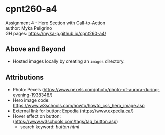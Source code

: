 # cpnt260-a4
Assignment 4 - Hero Section with Call-to-Action  
author: Myka Peligrino  
GH pages: https://myka-p.github.io/cpnt260-a4/

## Above and Beyond
- Hosted images locally by creating an `images` directory.

## Attributions

- Photo: Pexels (https://www.pexels.com/photo/photo-of-aurora-during-evening-1938348/)
- Hero image code: https://www.w3schools.com/howto/howto_css_hero_image.asp
- External link for button: Expedia (https://www.expedia.ca/)
- Hover effect on button: (https://www.w3schools.com/tags/tag_button.asp)
  - search keyword: *button html*